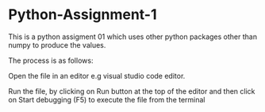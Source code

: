 # Python-Assignment-1 

This is a python assigment 01 which uses other python packages other than numpy to produce the values.

The process is as follows:

Open the file in an editor e.g visual studio code editor.

Run the file, by clicking on Run button at the top of the editor and then click on Start debugging (F5) to execute the file from the terminal
